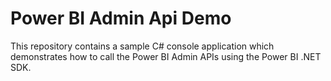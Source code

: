 # Power BI Admin Api Demo
This repository contains a sample C# console application which demonstrates how to call the Power BI Admin APIs using the Power BI .NET SDK.
